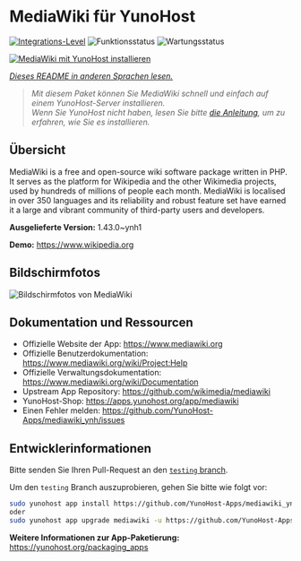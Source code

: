 <!--
N.B.: Diese README wurde automatisch von <https://github.com/YunoHost/apps/tree/master/tools/readme_generator> generiert.
Sie darf NICHT von Hand bearbeitet werden.
-->

# MediaWiki für YunoHost

[![Integrations-Level](https://apps.yunohost.org/badge/integration/mediawiki)](https://ci-apps.yunohost.org/ci/apps/mediawiki/)
![Funktionsstatus](https://apps.yunohost.org/badge/state/mediawiki)
![Wartungsstatus](https://apps.yunohost.org/badge/maintained/mediawiki)

[![MediaWiki mit YunoHost installieren](https://install-app.yunohost.org/install-with-yunohost.svg)](https://install-app.yunohost.org/?app=mediawiki)

*[Dieses README in anderen Sprachen lesen.](./ALL_README.md)*

> *Mit diesem Paket können Sie MediaWiki schnell und einfach auf einem YunoHost-Server installieren.*  
> *Wenn Sie YunoHost nicht haben, lesen Sie bitte [die Anleitung](https://yunohost.org/install), um zu erfahren, wie Sie es installieren.*

## Übersicht

MediaWiki is a free and open-source wiki software package written in PHP. It serves as the platform for Wikipedia and the other Wikimedia projects, used by hundreds of millions of people each month. MediaWiki is localised in over 350 languages and its reliability and robust feature set have earned it a large and vibrant community of third-party users and developers.


**Ausgelieferte Version:** 1.43.0~ynh1

**Demo:** <https://www.wikipedia.org>

## Bildschirmfotos

![Bildschirmfotos von MediaWiki](./doc/screenshots/screenshot.png)

## Dokumentation und Ressourcen

- Offizielle Website der App: <https://www.mediawiki.org>
- Offizielle Benutzerdokumentation: <https://www.mediawiki.org/wiki/Project:Help>
- Offizielle Verwaltungsdokumentation: <https://www.mediawiki.org/wiki/Documentation>
- Upstream App Repository: <https://github.com/wikimedia/mediawiki>
- YunoHost-Shop: <https://apps.yunohost.org/app/mediawiki>
- Einen Fehler melden: <https://github.com/YunoHost-Apps/mediawiki_ynh/issues>

## Entwicklerinformationen

Bitte senden Sie Ihren Pull-Request an den [`testing` branch](https://github.com/YunoHost-Apps/mediawiki_ynh/tree/testing).

Um den `testing` Branch auszuprobieren, gehen Sie bitte wie folgt vor:

```bash
sudo yunohost app install https://github.com/YunoHost-Apps/mediawiki_ynh/tree/testing --debug
oder
sudo yunohost app upgrade mediawiki -u https://github.com/YunoHost-Apps/mediawiki_ynh/tree/testing --debug
```

**Weitere Informationen zur App-Paketierung:** <https://yunohost.org/packaging_apps>
